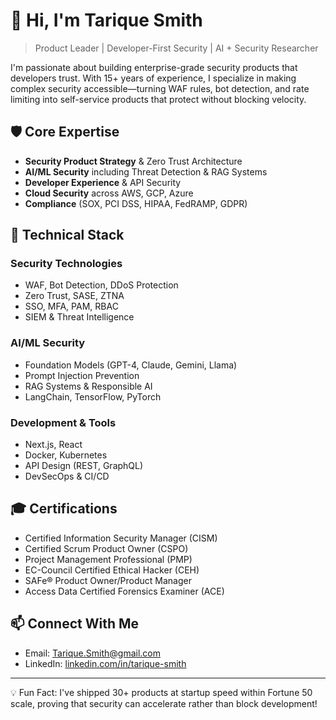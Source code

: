 # 👋 Hi, I'm Tarique Smith

> Product Leader | Developer-First Security | AI + Security Researcher

I'm passionate about building enterprise-grade security products that developers trust. With 15+ years of experience, I specialize in making complex security accessible—turning WAF rules, bot detection, and rate limiting into self-service products that protect without blocking velocity.

## 🛡️ Core Expertise

- **Security Product Strategy** & Zero Trust Architecture
- **AI/ML Security** including Threat Detection & RAG Systems
- **Developer Experience** & API Security
- **Cloud Security** across AWS, GCP, Azure
- **Compliance** (SOX, PCI DSS, HIPAA, FedRAMP, GDPR)

## 🔧 Technical Stack

### Security Technologies
- WAF, Bot Detection, DDoS Protection
- Zero Trust, SASE, ZTNA
- SSO, MFA, PAM, RBAC
- SIEM & Threat Intelligence

### AI/ML Security
- Foundation Models (GPT-4, Claude, Gemini, Llama)
- Prompt Injection Prevention
- RAG Systems & Responsible AI
- LangChain, TensorFlow, PyTorch

### Development & Tools
- Next.js, React
- Docker, Kubernetes
- API Design (REST, GraphQL)
- DevSecOps & CI/CD

## 🎓 Certifications
- Certified Information Security Manager (CISM)
- Certified Scrum Product Owner (CSPO)
- Project Management Professional (PMP)
- EC-Council Certified Ethical Hacker (CEH)
- SAFe® Product Owner/Product Manager
- Access Data Certified Forensics Examiner (ACE)

## 📫 Connect With Me
- Email: Tarique.Smith@gmail.com
- LinkedIn: [linkedin.com/in/tarique-smith](https://linkedin.com/in/tarique-smith)

---

💡 Fun Fact: I've shipped 30+ products at startup speed within Fortune 50 scale, proving that security can accelerate rather than block development!
